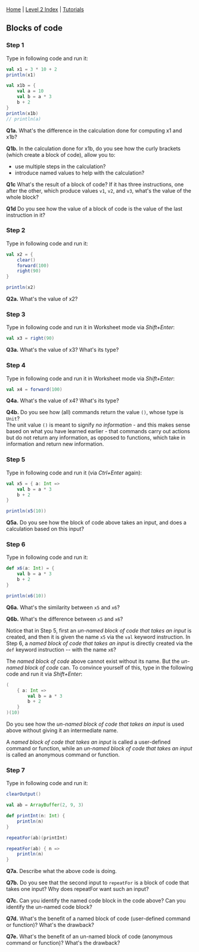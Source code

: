 <div class="nav">
  <a href="../../index.html">Home</a> | <a href="index.html">Level 2 Index</a> | <a href="../../tutorials-index.html">Tutorials</a>
</div>

## Blocks of code

### Step 1

Type in following code and run it:
```scala
val x1 = 3 * 10 + 2
println(x1)

val x1b = {
    val a = 10
    val b = a * 3
    b + 2
}
println(x1b)
// println(a)
```

**Q1a.** What's the difference in the calculation done for computing x1 and x1b?

**Q1b.** In the calculation done for x1b, do you see how the curly brackets (which create a block of code), allow you to:
* use multiple steps in the calculation?
* introduce named values to help with the calculation?

**Q1c** What's the result of a block of code? If it has three instructions, one after the other, which produce values `v1`, `v2`, and `v3`, what's the value of the whole block?

**Q1d** Do you see how the value of a block of code is the value of the last instruction in it?


### Step 2

Type in following code and run it:
```scala
val x2 = { 
    clear()
    forward(100)
    right(90)
}

println(x2)
```

**Q2a.** What's the value of x2?

### Step 3

Type in following code and run it in Worksheet mode via *Shift+Enter*:
```scala
val x3 = right(90)
```

**Q3a.** What's the value of x3? What's its type?

### Step 4

Type in following code and run it in Worksheet mode via *Shift+Enter*:
```scala
val x4 = forward(100)
```

**Q4a.** What's the value of x4? What's its type?

**Q4b.** Do you see how (all) commands return the value `()`, whose type is `Unit`?  
The unit value `()` is meant to signify *no information* - and this makes sense based on what you have learned earlier - that commands carry out actions but do not return any information, as opposed to functions, which take in information and return new information.


### Step 5

Type in following code and run it (via *Ctrl+Enter* again):
```scala
val x5 = { a: Int =>
    val b = a * 3
    b + 2
}

println(x5(10))
```

**Q5a.** Do you see how the block of code above takes an input, and does a calculation based on this input?


### Step 6

Type in following code and run it:
```scala
def x6(a: Int) = {
    val b = a * 3
    b + 2
}

println(x6(10))
```

**Q6a.** What's the similarity between `x5` and `x6`?

**Q6b.** What's the difference between `x5` and `x6`?

Notice that in Step 5, first an *un-named block of code that takes an input* is created, and then it is given the name `x5` via the `val` keyword instruction. In Step 6, a *named block of code that takes an input* is directly created via the `def` keyword instruction -- with the name `x6`?

The *named block of code* above cannot exist without its name. But the *un-named block of code* can. To convince yourself of this, type in the following code and run it via *Shift+Enter*:
```scala
(
    { a: Int =>
        val b = a * 3
        b + 2
    }
)(10)
```

Do you see how the *un-named block of code that takes an input* is used above without giving it an intermediate name.

A *named block of code that takes an input* is called a user-defined command or function, while an *un-named block of code that takes an input* is called an anonymous command or function.

### Step 7

Type in following code and run it:

```scala
clearOutput()

val ab = ArrayBuffer(2, 9, 3)

def printInt(n: Int) {
    println(n)
}

repeatFor(ab)(printInt)

repeatFor(ab) { n =>
    println(n)
}
```

**Q7a.** Describe what the above code is doing.

**Q7b.** Do you see that the second input to `repeatFor` is a block of code that takes one input? Why does repeatFor want such an input?

**Q7c.** Can you identify the named code block in the code above? Can you identify the un-named code block?

**Q7d.** What's the benefit of a named block of code (user-defined command or function)? What's the drawback?

**Q7e.** What's the benefit of an un-named block of code (anonymous command or function)? What's the drawback?

